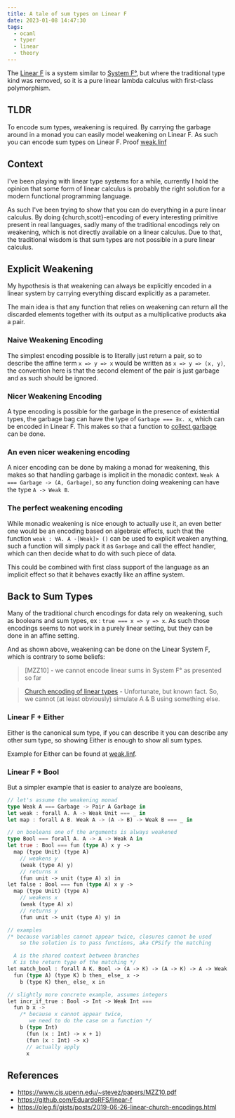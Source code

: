 ```yaml
---
title: A tale of sum types on Linear F
date: 2023-01-08 14:47:30
tags:
  - ocaml
  - typer
  - linear
  - theory
---
```


The [Linear F](https://github.com/EduardoRFS/linear-f/) is a system similar to [System F°](https://www.cis.upenn.edu/~stevez/papers/MZZ10.pdf), but where the traditional type kind was removed, so it is a pure linear lambda calculus with first-class polymorphism.

## TLDR

To encode sum types, weakening is required. By carrying the garbage around in a monad you can easily model weakening on Linear F. As such you can encode sum types on Linear F. Proof [weak.linf](https://github.com/EduardoRFS/linear-f/blob/main/examples/weak.linf#L34)

## Context

I've been playing with linear type systems for a while, currently I hold the opinion that some form of linear calculus is probably the right solution for a modern functional programming language.

As such I've been trying to show that you can do everything in a pure linear calculus. By doing {church,scott}-encoding of every interesting primitive present in real languages, sadly many of the traditional encodings rely on weakening, which is not directly available on a linear calculus. Due to that, the traditional wisdom is that sum types are not possible in a pure linear calculus.

## Explicit Weakening

My hypothesis is that weakening can always be explicitly encoded in a linear system by carrying everything discard explicitly as a parameter.

The main idea is that any function that relies on weakening can return all the discarded elements together with its output as a multiplicative products aka a pair.

### Naive Weakening Encoding

The simplest encoding possible is to literally just return a pair, so to describe the affine term `x => y => x` would be written as `x => y => (x, y)`, the convention here is that the second element of the pair is just garbage and as such should be ignored.

### Nicer Weakening Encoding

A type encoding is possible for the garbage in the presence of existential types, the garbage bag can have the type of `Garbage === ∃x. x`, which can be encoded in Linear F. This makes so that a function to [collect garbage](https://github.com/EduardoRFS/linear-f/blob/main/examples/weak.linf#L10) can be done.

### An even nicer weakening encoding

A nicer encoding can be done by making a monad for weakening, this makes so that handling garbage is implicit in the monadic context. `Weak A === Garbage -> (A, Garbage)`, so any function doing weakening can have the type `A -> Weak B`.

### The perfect weakening encoding

While monadic weakening is nice enough to actually use it, an even better one would be an encoding based on algebraic effects, such that the function `weak : ∀A. A -[Weak]> ()` can be used to explicit weaken anything, such a function will simply pack it as `Garbage` and call the effect handler, which can then decide what to do with such piece of data.

This could be combined with first class support of the language as an implicit effect so that it behaves exactly like an affine system.

## Back to Sum Types

Many of the traditional church encodings for data rely on weakening, such as booleans and sum types, ex : `true === x => y => x`. As such those encodings seems to not work in a purely linear setting, but they can be done in an affine setting.

And as shown above, weakening can be done on the Linear System F, which is contrary to some beliefs:

> [MZZ10] - we cannot encode linear sums in System F° as presented so far

> [Church encoding of linear types](https://oleg.fi/gists/posts/2019-06-26-linear-church-encodings.html#encoding-of-with) - Unfortunate, but known fact. So, we cannot (at least obviously) simulate A & B using something else.

### Linear F + Either

Either is the canonical sum type, if you can describe it you can describe any other sum type, so showing Either is enough to show all sum types.

Example for Either can be found at [weak.linf](https://github.com/EduardoRFS/linear-f/blob/f95c751f04bf0097c9c7220bb5b9d686a381d1f7/examples/weak.linf#L34).

### Linear F + Bool

But a simpler example that is easier to analyze are booleans,

```rust
// let's assume the weakening monad
type Weak A === Garbage -> Pair A Garbage in
let weak : forall A. A -> Weak Unit === _ in
let map : forall A B. Weak A -> (A -> B) -> Weak B === _ in

// on booleans one of the arguments is always weakened
type Bool === forall A. A -> A -> Weak A in
let true : Bool === fun (type A) x y ->
  map (type Unit) (type A)
    // weakens y
    (weak (type A) y)
    // returns x
    (fun unit -> unit (type A) x) in
let false : Bool === fun (type A) x y ->
  map (type Unit) (type A)
    // weakens x
    (weak (type A) x)
    // returns y
    (fun unit -> unit (type A) y) in

// examples
/* because variables cannot appear twice, closures cannot be used
    so the solution is to pass functions, aka CPSify the matching

  A is the shared context between branches
  K is the return type of the matching */
let match_bool : forall A K. Bool -> (A -> K) -> (A -> K) -> A -> Weak K ===
  fun (type A) (type K) b then_ else_ x ->
    b (type K) then_ else_ x in

// slightly more concrete example, assumes integers
let incr_if_true : Bool -> Int -> Weak Int ===
  fun b x ->
    /* because x cannot appear twice,
       we need to do the case on a function */
    b (type Int)
      (fun (x : Int) -> x + 1)
      (fun (x : Int) -> x)
      // actually apply
      x
```

## References

- https://www.cis.upenn.edu/~stevez/papers/MZZ10.pdf
- https://github.com/EduardoRFS/linear-f
- https://oleg.fi/gists/posts/2019-06-26-linear-church-encodings.html
